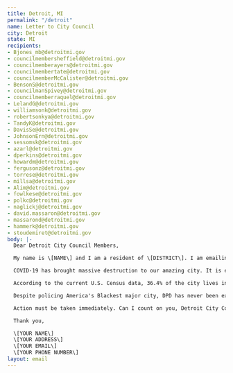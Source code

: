 ```yaml
---
title: Detroit, MI
permalink: "/detroit"
name: Letter to City Council
city: Detroit
state: MI
recipients:
- Bjones_mb@detroitmi.gov
- councilmembersheffield@detroitmi.gov
- councilmemberayers@detroitmi.gov
- councilmembertate@detroitmi.gov
- councilmemberMcCalister@detroitmi.gov
- BensonS@detroitmi.gov
- councilmanSpivey@detroitmi.gov
- councilmemberraquel@detroitmi.gov
- LelandG@detroitmi.gov
- williamsonk@detroitmi.gov
- robertsonkya@detroitmi.gov
- TandyK@detroitmi.gov
- DavisSe@detroitmi.gov
- JohnsonErn@detroitmi.gov
- sessomsk@detroitmi.gov
- azarl@detroitmi.gov
- dperkins@detroitmi.gov
- howardm@detroitmi.gov
- fergusonz@detroitmi.gov
- torrese@detroitmi.gov
- millsa@detroitmi.gov
- Alim@detroitmi.gov
- fowlkese@detroitmi.gov
- polkc@detroitmi.gov
- naglickj@detroitmi.gov
- david.massaron@detroitmi.gov
- massarond@detroitmi.gov
- hammerk@detroitmi.gov
- stoudemiret@detroitmi.gov
body: |-
  Dear Detroit City Council Members,

  My name is \[NAME\] and I am a resident of \[DISTRICT\]. I am emailing you today to demand that you redirect money away from the Detroit Police Department (DPD) in the city's FY2021-2024 budget. I am requesting there to be an emergency city council meeting to reassess the budget and that you take immediate action to defund DPD. I urge you to pressure Mayor Duggan towards an ethical reallocation of Detroit's General Fund away from DPD and towards efforts to improve equity through social programs and education, effective July 1, 2020.

  COVID-19 has brought massive destruction to our amazing city. It is estimated that 48% of city residents are currently unemployed and that 43% of jobs lost will never return; 1 in 3 are about to run out of money. So far, 1,399 Detroiters have died from this virus, and amid a global pandemic that has disproportionately affected Black Americans, the city has barely increased the Health Departments' total budget. In the FY2021-2024 General Fund, the Health Department only makes up 1.3%; by contrast, the police department makes up 30.7% of the General Fund. Of their respective departmental budgets, the General Fund accounts for 95.7% of DPD's total budget ($314 million) versus 32.1% for the Health Department ($13 million). The total budgets for these departments are $328 million and $41 million, respectively. How does this benefit our residents?

  According to the current U.S. Census data, 36.4% of the city lives in poverty and 11.1% of the city does not have health insurance. Undoubtedly, given the effects of the pandemic, these numbers are likely much higher. In addition, given that the General Fund is comprised of five key tax revenues paid for by us, Detroit residents are paying a hefty price tag to be brutalized by our police. These funds could be more appropriately used if re-allocated to programs proven to more effectively promote a safe and equitable community. Continuing to fund these departments at this level can only be seen as a direct assault on the city's majority Black and low-income populations. This budget is a war on the poor!

  Despite policing America's Blackest major city, DPD has never been exempt from racism, fatal encounters, excessive force, and gross police misconduct. It was only four years ago that DPD emerged from federal oversight from the U.S. Justice Department for committing such acts. Need I remind you of the 1943 and 1967 Rebellions? How about the deaths of Malice Green and Aiyana Stanely-Jones?

  Action must be taken immediately. Can I count on you, Detroit City Council Members, to hold an emergency meeting to revise the budget and reallocate DPD funds to more appropriate social services?

  Thank you,

  \[YOUR NAME\]
  \[YOUR ADDRESS\]
  \[YOUR EMAIL\]
  \[YOUR PHONE NUMBER\]
layout: email
---
```


